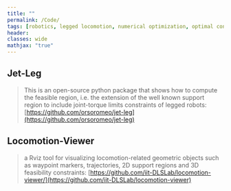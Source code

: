 ```yaml
---
title: ""
permalink: /Code/
tags: [robotics, legged locomotion, numerical optimization, optimal control]
header:
classes: wide
mathjax: "true"
---
```


## Jet-Leg

>  This is an open-source python package that shows how to compute the feasible region, i.e. the extension of the well known support region to include joint-torque limits constraints of legged robots: [https://github.com/orsoromeo/jet-leg](https://github.com/orsoromeo/jet-leg)

## Locomotion-Viewer

>  a Rviz tool for visualizing locomotion-related geometric objects such as waypoint markers, trajectories, 2D support regions and 3D feasibility constraints: [https://github.com/iit-DLSLab/locomotion-viewer/](https://github.com/iit-DLSLab/locomotion-viewer)


